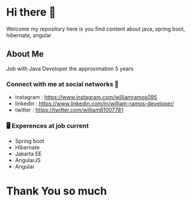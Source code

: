 # Hi there 👋
Welcome my repository here is you find content about java, spring boot, hibernate, angular
## About Me
Job with Java Developer the approximation 5 years 

### Connect with me at social networks 🤝
- instagram : https://www.instagram.com/williamramos095
- linkedin : https://www.linkedin.com/in/william-ramos-developer/
- twitter : https://twitter.com/william61007781
### 🖥 Experences at job current 
- Spring boot
- Hibernate
- Jakarta EE
- AngularJS
- Angular

# Thank You so much

